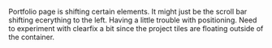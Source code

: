 Portfolio page is shifting certain elements. It might just be the scroll bar shifting ecerything to the left. Having a little trouble with positioning. Need to experiment with clearfix a bit since the project tiles are floating outside of the container.